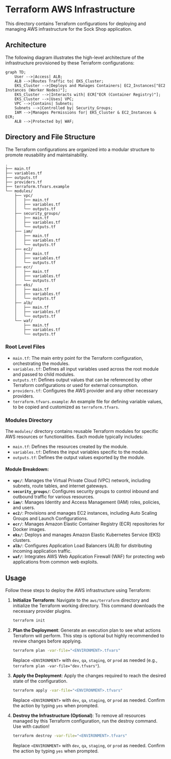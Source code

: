 # Terraform AWS Infrastructure

This directory contains Terraform configurations for deploying and managing AWS infrastructure for the Sock Shop application.

## Architecture

The following diagram illustrates the high-level architecture of the infrastructure provisioned by these Terraform configurations:

```mermaid
graph TD;
    User -->|Access| ALB;
    ALB -->|Routes Traffic to| EKS_Cluster;
    EKS_Cluster -->|Deploys and Manages Containers| EC2_Instances["EC2 Instances (Worker Nodes)"];
    EKS_Cluster -->|Interacts with| ECR["ECR (Container Registry)"];
    EKS_Cluster -->|Uses| VPC;
    VPC -->|Contains| Subnets;
    Subnets -->|Controlled by| Security_Groups;
    IAM -->|Manages Permissions for| EKS_Cluster & EC2_Instances & ECR;
    ALB -->|Protected by| WAF;
```

## Directory and File Structure

The Terraform configurations are organized into a modular structure to promote reusability and maintainability.

```
.
├── main.tf
├── variables.tf
├── outputs.tf
├── providers.tf
├── terraform.tfvars.example
└── modules/
    ├── vpc/
    │   ├── main.tf
    │   ├── variables.tf
    │   └── outputs.tf
    ├── security_groups/
    │   ├── main.tf
    │   ├── variables.tf
    │   └── outputs.tf
    ├── iam/
    │   ├── main.tf
    │   ├── variables.tf
    │   └── outputs.tf
    ├── ec2/
    │   ├── main.tf
    │   ├── variables.tf
    │   └── outputs.tf
    ├── ecr/
    │   ├── main.tf
    │   ├── variables.tf
    │   └── outputs.tf
    ├── eks/
    │   ├── main.tf
    │   ├── variables.tf
    │   └── outputs.tf
    ├── alb/
    │   ├── main.tf
    │   ├── variables.tf
    │   └── outputs.tf
    └── waf/
        ├── main.tf
        ├── variables.tf
        └── outputs.tf
```

### Root Level Files

*   `main.tf`: The main entry point for the Terraform configuration, orchestrating the modules.
*   `variables.tf`: Defines all input variables used across the root module and passed to child modules.
*   `outputs.tf`: Defines output values that can be referenced by other Terraform configurations or used for external consumption.
*   `providers.tf`: Configures the AWS provider and any other necessary providers.
*   `terraform.tfvars.example`: An example file for defining variable values, to be copied and customized as `terraform.tfvars`.

### Modules Directory

The `modules/` directory contains reusable Terraform modules for specific AWS resources or functionalities. Each module typically includes:

*   `main.tf`: Defines the resources created by the module.
*   `variables.tf`: Defines the input variables specific to the module.
*   `outputs.tf`: Defines the output values exported by the module.

#### Module Breakdown:

*   **`vpc/`**: Manages the Virtual Private Cloud (VPC) network, including subnets, route tables, and internet gateways.
*   **`security_groups/`**: Configures security groups to control inbound and outbound traffic for various resources.
*   **`iam/`**: Manages Identity and Access Management (IAM) roles, policies, and users.
*   **`ec2/`**: Provisions and manages EC2 instances, including Auto Scaling Groups and Launch Configurations.
*   **`ecr/`**: Manages Amazon Elastic Container Registry (ECR) repositories for Docker images.
*   **`eks/`**: Deploys and manages Amazon Elastic Kubernetes Service (EKS) clusters.
*   **`alb/`**: Configures Application Load Balancers (ALB) for distributing incoming application traffic.
*   **`waf/`**: Integrates AWS Web Application Firewall (WAF) for protecting web applications from common web exploits.

## Usage

Follow these steps to deploy the AWS infrastructure using Terraform:

1.  **Initialize Terraform**:
    Navigate to the `aws/terraform` directory and initialize the Terraform working directory. This command downloads the necessary provider plugins.
    ```bash
    terraform init
    ```

2.  **Plan the Deployment**:
    Generate an execution plan to see what actions Terraform will perform. This step is optional but highly recommended to review changes before applying.
    ```bash
    terraform plan -var-file="<ENVIRONMENT>.tfvars"
    ```
    Replace `<ENVIRONMENT>` with `dev`, `qa`, `staging`, or `prod` as needed (e.g., `terraform plan -var-file="dev.tfvars"`).

3.  **Apply the Deployment**:
    Apply the changes required to reach the desired state of the configuration.
    ```bash
    terraform apply -var-file="<ENVIRONMENT>.tfvars"
    ```
    Replace `<ENVIRONMENT>` with `dev`, `qa`, `staging`, or `prod` as needed. Confirm the action by typing `yes` when prompted.

4.  **Destroy the Infrastructure (Optional)**:
    To remove all resources managed by this Terraform configuration, run the destroy command. Use with caution!
    ```bash
    terraform destroy -var-file="<ENVIRONMENT>.tfvars"
    ```
    Replace `<ENVIRONMENT>` with `dev`, `qa`, `staging`, or `prod` as needed. Confirm the action by typing `yes` when prompted. 